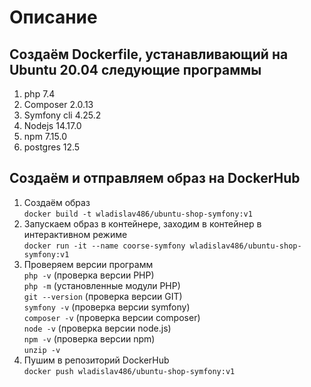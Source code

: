 # Описание 

## Создаём Dockerfile, устанавливающий на Ubuntu 20.04 следующие программы
1. php 7.4
2. Composer 2.0.13
3. Symfony cli 4.25.2
4. Nodejs 14.17.0
5. npm 7.15.0
6. postgres 12.5

## Создаём и отправляем образ на DockerHub
1. Создаём образ  
   `docker build -t wladislav486/ubuntu-shop-symfony:v1`
2. Запускаем образ в контейнере, заходим в контейнер в интерактивном режиме  
   `docker run -it --name coorse-symfony wladislav486/ubuntu-shop-symfony:v1`
3. Проверяем версии программ  
   `php -v` (проверка версии PHP)    
   `php -m` (установленные модули PHP)  
   `git --version` (проверка версии GIT)  
   `symfony -v` (проверка версии symfony)  
   `composer -v` (проверка версии composer)  
   `node -v` (проверка версии node.js)  
   `npm -v` (проверка версии npm)  
   `unzip -v`  
4. Пушим в репозиторий DockerHub  
   `docker push wladislav486/ubuntu-shop-symfony:v1`  